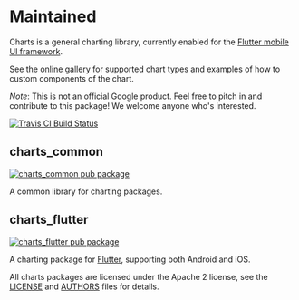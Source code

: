 # Maintained

Charts is a general charting library, currently enabled for the
[Flutter mobile UI framework](https://flutter.io).

See the [online gallery](https://google.github.io/charts/flutter/gallery.html) for supported chart
types and examples of how to custom components of the chart.

_Note_: This is not an official Google product.
Feel free to pitch in and contribute to this package! We welcome anyone who's interested.

[![Travis CI Build Status](https://travis-ci.org/google/charts.svg?branch=master)](https://travis-ci.org/google/charts)

## charts_common

[![charts_common pub package](https://img.shields.io/pub/v/charts_common.svg)](https://pub.dev/packages/charts_common_custom)

A common library for charting packages.

## charts_flutter

[![charts_flutter pub package](https://img.shields.io/pub/v/charts_flutter.svg)](https://pub.dev/packages/charts_flutter_custom)

A charting package for [Flutter](https://flutter.io), supporting both Android
and iOS.

All charts packages are licensed under the Apache 2 license, see the
[LICENSE](LICENSE) and [AUTHORS](AUTHORS) files for details.

